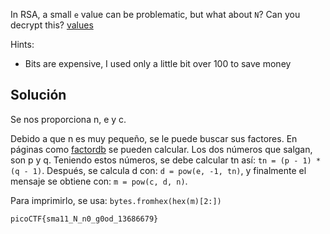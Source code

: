 In RSA, a small `e` value can be problematic, but what about `N`? Can you decrypt this? [values](https://mercury.picoctf.net/static/2604f8b51a5cc62d38a3736938f19cef/values)

Hints:
- Bits are expensive, I used only a little bit over 100 to save money

## Solución
Se nos proporciona n, e y c.

Debido a que n es muy pequeño, se le puede buscar sus factores. En páginas como [factordb](https://factordb.com) se pueden calcular. Los dos números que salgan, son p y q. Teniendo estos números, se debe calcular tn así: `tn = (p - 1) * (q - 1)`. Después, se calcula d con: `d = pow(e, -1, tn)`, y finalmente el mensaje se obtiene con: `m = pow(c, d, n)`.

Para imprimirlo, se usa:
`bytes.fromhex(hex(m)[2:])`

`picoCTF{sma11_N_n0_g0od_13686679}`